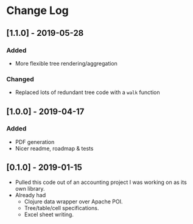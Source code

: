 # Change Log

## [1.1.0] - 2019-05-28
### Added
- More flexible tree rendering/aggregation

### Changed
- Replaced lots of redundant tree code with a `walk` function

## [1.0.0] - 2019-04-17
### Added
- PDF generation
- Nicer readme, roadmap & tests

## [0.1.0] - 2019-01-15
- Pulled this code out of an accounting project I was working on as its own library.
- Already had
    - Clojure data wrapper over Apache POI.
    - Tree/table/cell specifications.
    - Excel sheet writing.

